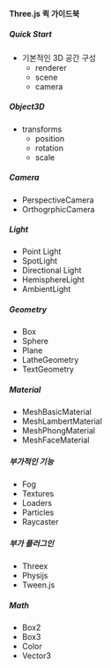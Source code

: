 #### Three.js 퀵 가이드북

##### Quick Start
- 기본적인 3D 공간 구성
    - renderer
    - scene
    - camera

##### Object3D
- transforms
    - position
    - rotation
    - scale

##### Camera
- PerspectiveCamera
- OrthogrphicCamera

##### Light
- Point Light
- SpotLight
- Directional Light
- HemisphereLight
- AmbientLight

##### Geometry
- Box
- Sphere
- Plane
- LatheGeometry
- TextGeometry

##### Material
- MeshBasicMaterial
- MeshLambertMaterial
- MeshPhongMaterial
- MeshFaceMaterial

##### 부가적인 기능
- Fog
- Textures
- Loaders
- Particles
- Raycaster

##### 부가 플러그인
- Threex 
- Physijs
- Tween.js

##### Math
- Box2
- Box3
- Color
- Vector3